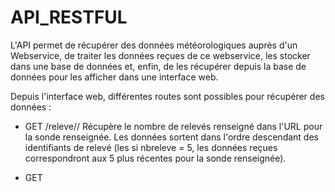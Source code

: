 # API_RESTFUL
L'API permet de récupérer des données météorologiques auprès d'un Webservice, de traiter les données reçues de ce webservice, les stocker dans une base de données et, enfin, de les récupérer depuis la base de données pour les afficher dans une interface web.

Depuis l'interface web, différentes routes sont possibles pour récupérer des données :

- GET /releve/<idsonde>/<nbreleve>
Récupère le nombre de relevés renseigné dans l'URL pour la sonde renseignée. Les données sortent dans l'ordre descendant des identifiants de relevé (les si nbreleve = 5, les données reçues correspondront aux 5 plus récentes pour la sonde renseignée).

- GET 
